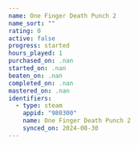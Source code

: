 ```yaml
---
name: One Finger Death Punch 2
name_sort: ""
rating: 0
active: false
progress: started
hours_played: 1
purchased_on: .nan
started_on: .nan
beaten_on: .nan
completed_on: .nan
mastered_on: .nan
identifiers:
  - type: steam
    appid: "980300"
    name: One Finger Death Punch 2
    synced_on: 2024-08-30
---
```

